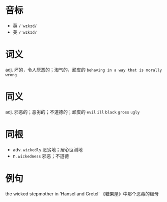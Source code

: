 # 音标

- 英 `/'wɪkɪd/`
- 美 `/'wɪkɪd/`

# 词义

adj. 坏的，令人厌恶的；淘气的，顽皮的
`behaving in a way that is morally wrong`

# 同义

adj. 邪恶的；恶劣的；不道德的；顽皮的
`evil` `ill` `black` `gross` `ugly`

# 同根

- adv. `wickedly` 恶劣地；居心叵测地
- n. `wickedness` 邪恶；不道德

# 例句

the wicked stepmother in ‘Hansel and Gretel’
《糖果屋》中那个恶毒的继母


